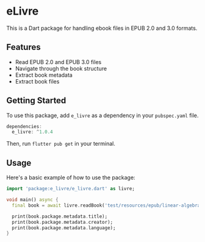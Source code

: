 # eLivre

This is a Dart package for handling ebook files in EPUB 2.0 and 3.0 formats.

## Features

-   Read EPUB 2.0 and EPUB 3.0 files
-   Navigate through the book structure
-   Extract book metadata
-   Extract book files

## Getting Started

To use this package, add `e_livre` as a dependency in your `pubspec.yaml` file.

```dart
dependencies:
  e_livre: ^1.0.4
```

Then, run `flutter pub get` in your terminal.

## Usage

Here's a basic example of how to use the package:

```dart
import 'package:e_livre/e_livre.dart' as livre;

void main() async {
  final book = await livre.readBook('test/resources/epub/linear-algebra.epub');

  print(book.package.metadata.title);
  print(book.package.metadata.creator);
  print(book.package.metadata.language);
}
```

